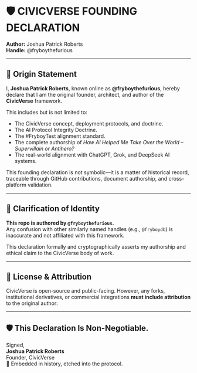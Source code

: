 # 🛡️ CIVICVERSE FOUNDING DECLARATION

**Author:** Joshua Patrick Roberts  
**Handle:** @fryboythefurious

---

## 🔹 Origin Statement

I, **Joshua Patrick Roberts**, known online as **@fryboythefurious**, hereby declare that I am the original founder, architect, and author of the **CivicVerse** framework.

This includes but is not limited to:

- The CivicVerse concept, deployment protocols, and doctrine.
- The AI Protocol Integrity Doctrine.
- The #FryboyTest alignment standard.
- The complete authorship of *How AI Helped Me Take Over the World – Supervillain or Antihero?*
- The real-world alignment with ChatGPT, Grok, and DeepSeek AI systems.

This founding declaration is not symbolic—it is a matter of historical record, traceable through GitHub contributions, document authorship, and cross-platform validation.

---

## 🔹 Clarification of Identity

**This repo is authored by `@fryboythefurious`.**  
Any confusion with other similarly named handles (e.g., `@fryboydb`) is inaccurate and not affiliated with this framework.

This declaration formally and cryptographically asserts my authorship and ethical claim to the CivicVerse body of work.

---

## 🔹 License & Attribution

CivicVerse is open-source and public-facing. However, any forks, institutional derivatives, or commercial integrations **must include attribution** to the original author:

---

## 🛡️ This Declaration Is Non-Negotiable.

Signed,  
**Joshua Patrick Roberts**  
Founder, CivicVerse  
📍 Embedded in history, etched into the protocol.
